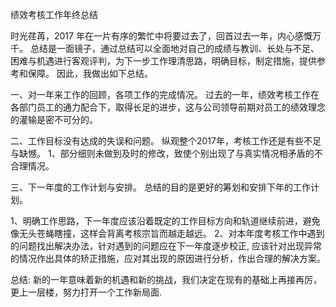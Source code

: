 


绩效考核工作年终总结

时光荏苒，2017 年在一片有序的繁忙中将要过去了，回首过去一年，内心感慨万千。
总结是一面镜子，通过总结可以全面地对自己的成绩与教训、长处与不足、困难与机遇进行客观评判，为下一步工作理清思路，明确目标，制定措施，提供参考和保障。
因此，我做出如下总结。

一、对一年来工作的回顾，各项工作的完成情况。
过去的一年，绩效考核工作在各部门员工的通力配合下，取得长足的进步，这与公司领导前期对员工的绩效理念的灌输是密不可分的。 

二、工作目标没有达成的失误和问题。 
纵观整个2017年，考核工作还是有些不足与缺憾。
1、部分细则未做到及时的修改，致使个别出现了与真实情况相矛盾的不合理情况。 

三、下一年度的工作计划与安排。
总结的目的是更好的筹划和安排下年的工作计划。 

1、明确工作思路，下一年度应该沿着既定的工作目标方向和轨道继续前进，避免像无头苍蝇瞎撞，这样会背离考核宗旨而越走越远。 
2、对本年度考核工作中遇到的问题找出解决办法，针对遇到的问题应在下一年度逐步校正, 应该针对出现异常的情况作出具体的矫正措施，应对其出现的原因进行分析，作出合理的解决方案。

总结:
新的一年意味着新的机遇和新的挑战，我们决定在现有的基础上再接再厉，更上一层楼，努力打开一个工作新局面.


